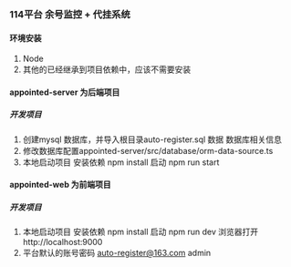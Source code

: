 ### 114平台 余号监控 + 代挂系统

#### 环境安装
  1. Node
  2. 其他的已经继承到项目依赖中，应该不需要安装

#### appointed-server 为后端项目
##### 开发项目 
  1. 创建mysql 数据库，并导入根目录auto-register.sql 数据
  数据库相关信息
  2. 修改数据库配置appointed-server/src/database/orm-data-source.ts
  3. 本地启动项目
    安装依赖 npm install
    启动 npm run start

#### appointed-web 为前端项目

##### 开发项目 
  1. 本地启动项目
    安装依赖 npm install
    启动 npm run dev
    浏览器打开 http://localhost:9000
  2. 平台默认的账号密码 auto-register@163.com
      admin






